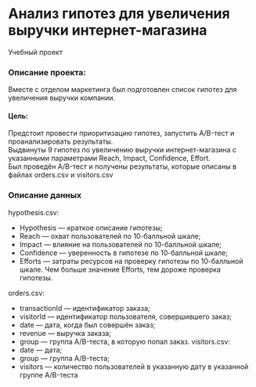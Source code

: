 # Анализ гипотез для увеличения выручки интернет-магазина
Учебный проект
### Описание проекта:
Вместе с отделом маркетинга был подготовлен список гипотез для увеличения выручки компании.
#### Цель:
Предстоит провести приоритизацию гипотез, запустить A/B-тест и проанализировать результаты.
<br>Выдвинуты 9 гипотез по увеличению выручки интернет-магазина с указанными параметрами Reach, Impact, Confidence, Effort.</br>
Был проведён A/B-тест и получены результаты, которые описаны в файлах orders.csv и visitors.csv
### Описание данных
hypothesis.csv:
- Hypothesis — краткое описание гипотезы;
- Reach — охват пользователей по 10-балльной шкале;
- Impact — влияние на пользователей по 10-балльной шкале;
- Confidence — уверенность в гипотезе по 10-балльной шкале;
- Efforts — затраты ресурсов на проверку гипотезы по 10-балльной шкале. Чем больше значение Efforts, тем дороже проверка гипотезы.

orders.csv:
- transactionId — идентификатор заказа;
- visitorId — идентификатор пользователя, совершившего заказ;
- date — дата, когда был совершён заказ;
- revenue — выручка заказа;
- group — группа A/B-теста, в которую попал заказ.
visitors.csv:
- date — дата;
- group — группа A/B-теста;
- visitors — количество пользователей в указанную дату в указанной группе A/B-теста
